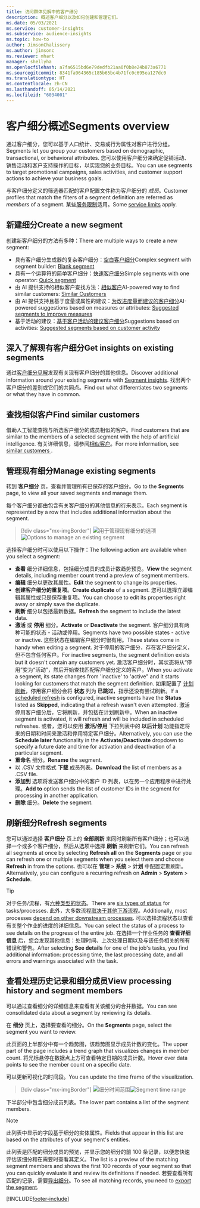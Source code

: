 ```yaml
---
title: 访问群体见解中的客户细分
description: 概述客户细分以及如何创建和管理它们。
ms.date: 05/03/2021
ms.service: customer-insights
ms.subservice: audience-insights
ms.topic: how-to
author: JimsonChalissery
ms.author: jimsonc
ms.reviewer: mhart
manager: shellyha
ms.openlocfilehash: a7fa6515bd6e79dedfb21aa0f0b8e24b873a6771
ms.sourcegitcommit: 8341fa964365c185b65bc4b71fc0c695ea127dc0
ms.translationtype: HT
ms.contentlocale: zh-CN
ms.lasthandoff: 05/14/2021
ms.locfileid: "6034001"
---
```

# <a name="segments-overview"></a><span data-ttu-id="cb688-103">客户细分概述</span><span class="sxs-lookup"><span data-stu-id="cb688-103">Segments overview</span></span>

<span data-ttu-id="cb688-104">通过客户细分，您可以基于人口统计、交易或行为属性对客户进行分组。</span><span class="sxs-lookup"><span data-stu-id="cb688-104">Segments let you group your customers based on demographic, transactional, or behavioral attributes.</span></span> <span data-ttu-id="cb688-105">您可以使用客户细分来确定促销活动、销售活动和客户支持操作的目标，以实现您的业务目标。</span><span class="sxs-lookup"><span data-stu-id="cb688-105">You can use segments to target promotional campaigns, sales activities, and customer support actions to achieve your business goals.</span></span>

<span data-ttu-id="cb688-106">与客户细分定义的筛选器匹配的客户配置文件称为客户细分的 *成员*。</span><span class="sxs-lookup"><span data-stu-id="cb688-106">Customer profiles that match the filters of a segment definition are referred as *members* of a segment.</span></span> <span data-ttu-id="cb688-107">某些[服务限制](service-limits.md)适用。</span><span class="sxs-lookup"><span data-stu-id="cb688-107">Some [service limits](service-limits.md) apply.</span></span>

## <a name="create-a-new-segment"></a><span data-ttu-id="cb688-108">新建细分</span><span class="sxs-lookup"><span data-stu-id="cb688-108">Create a new segment</span></span>

<span data-ttu-id="cb688-109">创建新客户细分的方法有多种：</span><span class="sxs-lookup"><span data-stu-id="cb688-109">There are multiple ways to create a new segment:</span></span> 

- <span data-ttu-id="cb688-110">具有客户细分生成器的复杂客户细分：[空白客户细分](segment-builder.md#create-a-new-segment)</span><span class="sxs-lookup"><span data-stu-id="cb688-110">Complex segment with segment builder: [Blank segment](segment-builder.md#create-a-new-segment)</span></span>
- <span data-ttu-id="cb688-111">具有一个运算符的简单客户细分：[快速客户细分](segment-builder.md#quick-segments)</span><span class="sxs-lookup"><span data-stu-id="cb688-111">Simple segments with one operator: [Quick segment](segment-builder.md#quick-segments)</span></span>
- <span data-ttu-id="cb688-112">由 AI 提供支持的相似客户查找方法：[相似客户](find-similar-customer-segments.md)</span><span class="sxs-lookup"><span data-stu-id="cb688-112">AI-powered way to find similar customers: [Similar Customers](find-similar-customer-segments.md)</span></span>
- <span data-ttu-id="cb688-113">由 AI 提供支持且基于度量或属性的建议：[为改进度量而建议的客户细分](suggested-segments.md)</span><span class="sxs-lookup"><span data-stu-id="cb688-113">AI-powered suggestions based on measures or attributes: [Suggested segments to improve measures](suggested-segments.md)</span></span>
- <span data-ttu-id="cb688-114">基于活动的建议：[基于客户活动的建议客户细分](suggested-segments-activity.md)</span><span class="sxs-lookup"><span data-stu-id="cb688-114">Suggestions based on activities: [Suggested segments based on customer activity](suggested-segments-activity.md)</span></span>

## <a name="get-insights-on-existing-segments"></a><span data-ttu-id="cb688-115">深入了解现有客户细分</span><span class="sxs-lookup"><span data-stu-id="cb688-115">Get insights on existing segments</span></span>

<span data-ttu-id="cb688-116">通过[客户细分见解](segment-insights.md)发现有关现有客户细分的其他信息。</span><span class="sxs-lookup"><span data-stu-id="cb688-116">Discover additional information around your existing segments with [Segment insights](segment-insights.md).</span></span> <span data-ttu-id="cb688-117">找出两个客户细分的差别或它们的共同点。</span><span class="sxs-lookup"><span data-stu-id="cb688-117">Find out what differentiates two segments or what they have in common.</span></span>

## <a name="find-similar-customers"></a><span data-ttu-id="cb688-118">查找相似客户</span><span class="sxs-lookup"><span data-stu-id="cb688-118">Find similar customers</span></span>

<span data-ttu-id="cb688-119">借助人工智能查找与所选客户细分的成员相似的客户。</span><span class="sxs-lookup"><span data-stu-id="cb688-119">Find customers that are similar to the members of a selected segment with the help of artificial intelligence.</span></span> <span data-ttu-id="cb688-120">有关详细信息，请参阅[相似客户](find-similar-customer-segments.md)。</span><span class="sxs-lookup"><span data-stu-id="cb688-120">For more information, see [similar customers ](find-similar-customer-segments.md).</span></span>

## <a name="manage-existing-segments"></a><span data-ttu-id="cb688-121">管理现有细分</span><span class="sxs-lookup"><span data-stu-id="cb688-121">Manage existing segments</span></span>

<span data-ttu-id="cb688-122">转到 **客户细分** 页，查看并管理所有已保存的客户细分。</span><span class="sxs-lookup"><span data-stu-id="cb688-122">Go to the **Segments** page, to view all your saved segments and manage them.</span></span>

<span data-ttu-id="cb688-123">每个客户细分都由包含有关客户细分的其他信息的行来表示。</span><span class="sxs-lookup"><span data-stu-id="cb688-123">Each segment is represented by a row that includes additional information about the segment.</span></span>

> [!div class="mx-imgBorder"]
> <span data-ttu-id="cb688-124">![用于管理现有细分的选项](media/segments-selected-segment.png "用于管理现有细分的选项")</span><span class="sxs-lookup"><span data-stu-id="cb688-124">![Options to manage an existing segment](media/segments-selected-segment.png "Options to manage an existing segment")</span></span>

<span data-ttu-id="cb688-125">选择客户细分时可以使用以下操作：</span><span class="sxs-lookup"><span data-stu-id="cb688-125">The following action are available when you select a segment:</span></span>

- <span data-ttu-id="cb688-126">**查看** 细分详细信息，包括细分成员的成员计数趋势预览。</span><span class="sxs-lookup"><span data-stu-id="cb688-126">**View** the segment details, including member count trend a preview of segment members.</span></span>
- <span data-ttu-id="cb688-127">**编辑** 细分以更改其属性。</span><span class="sxs-lookup"><span data-stu-id="cb688-127">**Edit** the segment to change its properties.</span></span>
- <span data-ttu-id="cb688-128">**创建客户细分的重复项**。</span><span class="sxs-lookup"><span data-stu-id="cb688-128">**Create duplicate** of a segment.</span></span> <span data-ttu-id="cb688-129">您可以选择立即编辑其属性或只是保存重复项。</span><span class="sxs-lookup"><span data-stu-id="cb688-129">You can choose to edit its properties right away or simply save the duplicate.</span></span>
- <span data-ttu-id="cb688-130">**刷新** 细分以包括最新数据。</span><span class="sxs-lookup"><span data-stu-id="cb688-130">**Refresh** the segment to include the latest data.</span></span>
- <span data-ttu-id="cb688-131">**激活** 或 **停用** 细分。</span><span class="sxs-lookup"><span data-stu-id="cb688-131">**Activate** or **Deactivate** the segment.</span></span> <span data-ttu-id="cb688-132">客户细分具有两种可能的状态 - 活动或停用。</span><span class="sxs-lookup"><span data-stu-id="cb688-132">Segments have two possible states - active or inactive.</span></span> <span data-ttu-id="cb688-133">这些状态在编辑客户细分时很有用。</span><span class="sxs-lookup"><span data-stu-id="cb688-133">These states come in handy when editing a segment.</span></span> <span data-ttu-id="cb688-134">对于停用的客户细分，存在客户细分定义，但不包含任何客户。</span><span class="sxs-lookup"><span data-stu-id="cb688-134">For inactive segments, the segment definition exists but it doesn't contain any customers yet.</span></span> <span data-ttu-id="cb688-135">激活客户细分时，其状态将从“停用”变为“活动”，然后开始查找匹配客户细分定义的客户。</span><span class="sxs-lookup"><span data-stu-id="cb688-135">When you activate a segment, its state changes from 'inactive' to 'active" and it starts looking for customers that match the segment definition.</span></span> <span data-ttu-id="cb688-136">如果配置了 [计划刷新](system.md#schedule-tab)，停用客户细分会将 **状态** 列为 **已跳过**，指示还没有尝试刷新。</span><span class="sxs-lookup"><span data-stu-id="cb688-136">If a [scheduled refresh](system.md#schedule-tab) is configured, inactive segments have the **Status** listed as **Skipped**, indicating that a refresh wasn't even attempted.</span></span> <span data-ttu-id="cb688-137">激活停用客户细分后，它将刷新，并包括在计划刷新中。</span><span class="sxs-lookup"><span data-stu-id="cb688-137">When an inactive segment is activated, it will refresh and will be included in scheduled refreshes.</span></span>
  <span data-ttu-id="cb688-138">或者，您可以使用 **激活/停用** 下拉列表中的 **以后计划** 功能指定将来的日期和时间来激活和停用特定客户细分。</span><span class="sxs-lookup"><span data-stu-id="cb688-138">Alternatively, you can use the **Schedule later** functionality in the **Activate/Deactivate** dropdown to specify a future date and time for activation and deactivation of a particular segment.</span></span>
- <span data-ttu-id="cb688-139">**重命名** 细分。</span><span class="sxs-lookup"><span data-stu-id="cb688-139">**Rename** the segment.</span></span>
- <span data-ttu-id="cb688-140">以 .CSV 文件格式 **下载** 成员列表。</span><span class="sxs-lookup"><span data-stu-id="cb688-140">**Download** the list of members as a .CSV file.</span></span>
- <span data-ttu-id="cb688-141">**添加到** 选项将发送客户细分中的客户 ID 列表，以在另一个应用程序中进行处理。</span><span class="sxs-lookup"><span data-stu-id="cb688-141">**Add to** option sends the list of customer IDs in the segment for processing in another application.</span></span>
- <span data-ttu-id="cb688-142">**删除** 细分。</span><span class="sxs-lookup"><span data-stu-id="cb688-142">**Delete** the segment.</span></span>

## <a name="refresh-segments"></a><span data-ttu-id="cb688-143">刷新细分</span><span class="sxs-lookup"><span data-stu-id="cb688-143">Refresh segments</span></span>

<span data-ttu-id="cb688-144">您可以通过选择 **客户细分** 页上的 **全部刷新** 来同时刷新所有客户细分；也可以选择一个或多个客户细分，然后从选项中选择 **刷新** 来刷新它们。</span><span class="sxs-lookup"><span data-stu-id="cb688-144">You can refresh all segments at once by selecting **Refresh all** on the **Segments** page or you can refresh one or multiple segments when you select them and choose **Refresh** in from the options.</span></span> <span data-ttu-id="cb688-145">也可以在 **管理** > **系统** > **计划** 中配置定期刷新。</span><span class="sxs-lookup"><span data-stu-id="cb688-145">Alternatively, you can configure a recurring refresh on **Admin** > **System** > **Schedule**.</span></span>

> [!TIP]
> <span data-ttu-id="cb688-146">对于任务/流程，有[六种类型的状态](system.md#status-types)。</span><span class="sxs-lookup"><span data-stu-id="cb688-146">There are [six types of status](system.md#status-types) for tasks/processes.</span></span> <span data-ttu-id="cb688-147">此外，大多数流程[取决于其他下游流程](system.md#refresh-policies)。</span><span class="sxs-lookup"><span data-stu-id="cb688-147">Additionally, most processes [depend on other downstream processes](system.md#refresh-policies).</span></span> <span data-ttu-id="cb688-148">可以选择流程状态以查看有关整个作业的进度的详细信息。</span><span class="sxs-lookup"><span data-stu-id="cb688-148">You can select the status of a process to see details on the progress of the entire job.</span></span> <span data-ttu-id="cb688-149">在选择一个作业任务的 **查看详细信息** 后，您会发现其他信息：处理时间、上次处理日期以及与该任务相关的所有错误和警告。</span><span class="sxs-lookup"><span data-stu-id="cb688-149">After selecting **See details** for one of the job's tasks, you find additional information: processing time, the last processing date, and all errors and warnings associated with the task.</span></span>

## <a name="view-processing-history-and-segment-members"></a><span data-ttu-id="cb688-150">查看处理历史记录和细分成员</span><span class="sxs-lookup"><span data-stu-id="cb688-150">View processing history and segment members</span></span>

<span data-ttu-id="cb688-151">可以通过查看细分的详细信息来查看有关该细分的合并数据。</span><span class="sxs-lookup"><span data-stu-id="cb688-151">You can see consolidated data about a segment by reviewing its details.</span></span>

<span data-ttu-id="cb688-152">在 **细分** 页上，选择要查看的细分。</span><span class="sxs-lookup"><span data-stu-id="cb688-152">On the **Segments** page, select the segment you want to review.</span></span>

<span data-ttu-id="cb688-153">此页面的上半部分中有一个趋势图，该趋势图显示成员计数的变化。</span><span class="sxs-lookup"><span data-stu-id="cb688-153">The upper part of the page includes a trend graph that visualizes changes in member count.</span></span> <span data-ttu-id="cb688-154">将光标悬停在数据点上方可查看特定日期的成员计数。</span><span class="sxs-lookup"><span data-stu-id="cb688-154">Hover over data points to see the member count on a specific date.</span></span>

<span data-ttu-id="cb688-155">可以更新可视化的时间段。</span><span class="sxs-lookup"><span data-stu-id="cb688-155">You can update the time frame of the visualization.</span></span>

> [!div class="mx-imgBorder"]
> <span data-ttu-id="cb688-156">![细分时间范围](media/segment-time-range.png "细分时间范围")</span><span class="sxs-lookup"><span data-stu-id="cb688-156">![Segment time range](media/segment-time-range.png "Segment time range")</span></span>

<span data-ttu-id="cb688-157">下半部分中包含细分成员列表。</span><span class="sxs-lookup"><span data-stu-id="cb688-157">The lower part contains a list of the segment members.</span></span>

> [!NOTE]
> <span data-ttu-id="cb688-158">此列表中显示的字段基于细分的实体属性。</span><span class="sxs-lookup"><span data-stu-id="cb688-158">Fields that appear in this list are based on the attributes of your segment's entities.</span></span>
>
><span data-ttu-id="cb688-159">此列表是匹配的细分成员的预览，并显示您的细分的前 100 条记录，以便您快速评估该细分和在需要时查看其定义。</span><span class="sxs-lookup"><span data-stu-id="cb688-159">The list is a preview of the matching segment members and shows the first 100 records of your segment so that you can quickly evaluate it and review its definitions if needed.</span></span> <span data-ttu-id="cb688-160">若要查看所有匹配的记录，需要[导出细分](export-destinations.md)。</span><span class="sxs-lookup"><span data-stu-id="cb688-160">To see all matching records, you need to [export the segment](export-destinations.md).</span></span>

[!INCLUDE[footer-include](../includes/footer-banner.md)] 
